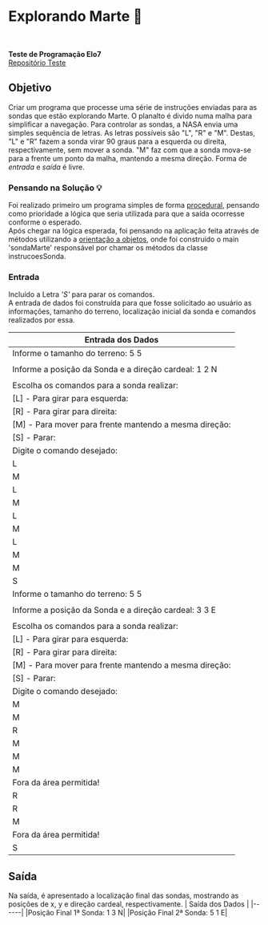 # Explorando Marte :rocket:

<br>

**Teste de Programação Elo7**    
[Repositório Teste](https://gist.github.com/elo7-developer/1a40c96a5d062b69f02c "Clique Aqui")

## Objetivo
Criar um programa que processe uma série de instruções enviadas para as sondas que estão explorando Marte.
O planalto é divido numa malha para simplificar a navegação. 
Para controlar as sondas, a NASA envia uma simples sequência de letras. As letras possíveis são "L", "R" e "M". Destas, "L" e "R" fazem a sonda virar 90 graus para a esquerda ou direita, respectivamente, sem mover a sonda. "M" faz com que a sonda mova-se para a frente um ponto da malha, mantendo a mesma direção.
Forma de *entrada* e *saída* é livre.

### Pensando na Solução :bulb:
Foi realizado primeiro um programa simples de forma [procedural](https://github.com/DottaMP/SondaMarte/tree/main/procedural "Clique Aqui"), pensando como prioridade a lógica que seria utilizada para que a saída ocorresse conforme o esperado.    
Após chegar na lógica esperada, foi pensando na aplicação feita através de métodos utilizando a [orientação a objetos](https://github.com/DottaMP/SondaMarte/tree/main/Orientado%20a%20Objetos/src/sondaMarte "Clique Aqui"), onde foi construído o main 'sondaMarte' responsável por chamar os métodos da classe instrucoesSonda.

### Entrada
Incluído a Letra *'S'* para parar os comandos.    
A entrada de dados foi construída para que fosse solicitado ao usuário as informações, tamanho do terreno, localização inicial da sonda e comandos realizados por essa.    

| Entrada dos Dados |  
|------|
|Informe o tamanho do terreno: 5 5|
||
|Informe a posição da Sonda e a direção cardeal: 1 2 N|
||
|Escolha os comandos para a sonda realizar:| 
|[L] - Para girar para esquerda: |
|[R] - Para girar para direita: |
|[M] - Para mover para frente mantendo a mesma direção: |
|[S] - Parar: |
|Digite o comando desejado: |
|L|
|M|
|L|
|M|
|L|
|M|
|L|
|M|
|M|
|S|
|Informe o tamanho do terreno: 5 5|
||
|Informe a posição da Sonda e a direção cardeal: 3 3 E|
||
|Escolha os comandos para a sonda realizar:| 
|[L] - Para girar para esquerda: |
|[R] - Para girar para direita: |
|[M] - Para mover para frente mantendo a mesma direção: |
|[S] - Parar: |
|Digite o comando desejado: |
|M|
|M|
|R|
|M|
|M|
|M|
|Fora da área permitida!|
|R|
|R|
|M|
|Fora da área permitida!|
|S| 
 
## Saída
Na saída, é apresentado a localização final das sondas, mostrando as posições de x, y e direção cardeal, respectivamente.
| Saída dos Dados | 
|------|
|Posição Final 1ª Sonda: 1 3 N|
|Posição Final 2ª Sonda: 5 1 E|
